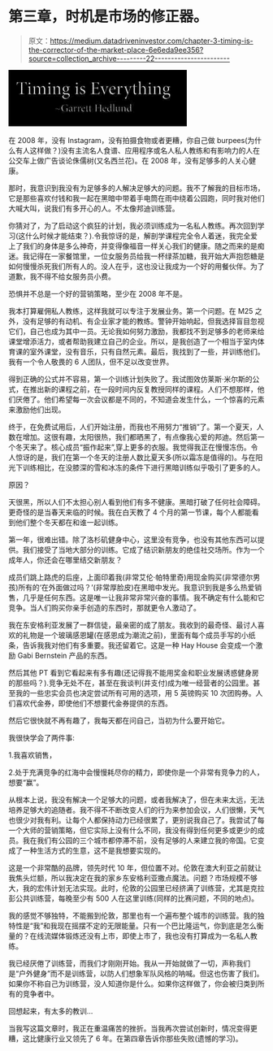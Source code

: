 # 第三章，时机是市场的修正器。

> 原文：<https://medium.datadriveninvestor.com/chapter-3-timing-is-the-corrector-of-the-market-place-6e6eda9ee356?source=collection_archive---------22----------------------->

![](img/b2cf768a2e36f78161167c03d9056cdb.png)

在 2008 年，没有 Instagram，没有拍摄食物或者更糟，你自己做 burpees(为什么有人这样做？)没有主流名人食谱、应用程序或名人私人教练和有影响力的人在公交车上做广告谈论侏儒树(又名西兰花)。在 2008 年，没有足够多的人关心健康。

那时，我意识到我没有为足够多的人解决足够大的问题。我不了解我的目标市场，它是那些喜欢付钱和我一起在黑暗中带着手电筒在雨中绕着公园跑，同时我对他们大喊大叫，说我们有多开心的人。不太像邦迪训练营。

你猜对了，为了启动这个疯狂的计划，我必须训练成为一名私人教练。再次回到学习(这什么时候才能结束？).令我惊讶的是，解剖学课程完全令人着迷，我完全爱上了我们的身体是多么神奇，并变得像福音一样关心我们的健康。随之而来的是痴迷。我记得在一家餐馆里，一位女服务员给我一杯绿茶加糖，我开始大声抱怨糖是如何慢慢杀死我们所有人的。没人在乎，这也没让我成为一个好的用餐伙伴。为了道歉，我不得不给女服务员小费。

恐惧并不总是一个好的营销策略，至少在 2008 年不是。

我本打算雇佣私人教练，这样我就可以专注于发展业务。第一个问题。在 M25 之外，没有足够的有动机、有企业家才能的教练。警钟开始响起，但我选择盲目忽视它们，自己也成为其中一员。无论我如何努力激励，我都找不到足够多的老师来给课堂增添活力，或者帮助我建立自己的企业。所以，是我创造了一个相当于室内体育课的室外课堂，没有音乐，只有自然元素。最后，我找到了一些，并训练他们。我有一个令人敬畏的 6 人团队，但不足以改变世界。

得到正确的公式并不容易，第一个训练计划失败了。我试图效仿莱斯·米尔斯的公式，在推出新的课程之前，在一段时间内反复教授同样的课程。人们不想那样，他们厌倦了。他们希望每一次会议都是不同的，不知道会发生什么，一个惊喜的元素来激励他们出现。

终于，在免费试用后，人们开始注册，而我也不用努力“推销”了。第一个夏天，人数在增加。这很有趣，太阳很热，我们都晒黑了，有点像我心爱的邦迪。然后第一个冬天来了。核心成员“振作起来”,穿上更多的衣服。我觉得我正在慢慢冻伤。令人惊讶的是，我们在第一个冬天的注册人数比夏天多(所以霜冻是值得的)。与在阳光下训练相比，在没膝深的雪和冰冻的条件下进行黑暗训练似乎吸引了更多的人。

原因？

天很黑，所以人们不太担心别人看到他们有多不健康。黑暗打破了任何社会障碍。更奇怪的是当春天来临的时候。我在白天教了 4 个月的第一节课，每个人都能看到他们整个冬天都在和谁一起训练。

第一年，很难出错。除了洛杉矶健身中心，这里没有竞争，也没有其他东西可以提供。我们接受了当地大部分的训练。它成了结识新朋友的绝佳社交场所。作为一个成年人，你还会在哪里结交新朋友？

成员们跳上路虎的后座，上面印着我(非常艾伦·帕特里奇)用现金购买(非常德尔男孩)所有的‘在外面做过吗？’(非常厚脸皮)在黑暗中发光。我意识到我是多么热爱销售，几乎是任何东西。这是唯一让我非常非常兴奋的事情。我不确定有什么能和它竞争。当人们购买你亲手创造的东西时，那就更令人激动了。

我在东安格利亚发展了一群信徒，最亲密的成了朋友。我收到的最奇怪、最讨人喜欢的礼物是一个玻璃感恩罐(在感恩成为潮流之前)，里面有每个成员手写的小纸条，告诉我我对他们有多重要。我还留着它。这是一种 Hay House 会变成一个激励 Gabi Bernstein 产品的东西。

然后其他 PT 看到它看起来有多有趣(还记得我不能用奖金和职业发展诱惑健身房的那些吗？).竞争无处不在，甚至在我谈判(并支付)成为唯一经营者的公园里。甚至我的一些忠实会员也决定尝试所有可用的选项，用 5 英镑购买 10 次团购券。人们喜欢代金券，即使他们不想要代金券提供的东西。

然后它很快就不再有趣了，我每天都在问自己，当初为什么要开始它。

我很快学会了两件事:

1.我喜欢销售，

2.处于充满竞争的红海中会慢慢耗尽你的精力，即使你是一个非常有竞争力的人，想要“赢”。

从根本上说，我没有解决一个足够大的问题，或者我解决了，但在未来太远，无法培养足够大的追随者。我不得不不断改变人们的行为来参加会议，人们很懒，天气也很少对我有利。让每个人都保持动力已经很累了，更别说我自己了。我尝试了每一个大师的营销策略，但它实际上没有什么不同，我没有得到任何更多或更少的成员。我在我们有公园的三个城市都停滞不前，没有足够的人来建立我的帝国。它变成了一种生活方式的生意，这不是我想要实现的。

这是一个非常酷的品牌，领先时代 10 年，但位置不对。伦敦在澳大利亚之前就让我焦头烂额，所以我决定在我的家乡东安格利亚撒点魔法。问题？市场规模不够大，我的宏伟计划无法实现。此时，伦敦的公园里已经挤满了训练营，尤其是克拉彭公共训练营，每晚至少有 500 人在这里训练(同样的比赛问题，不同的地点)。

我的感觉不够独特，不能搬到伦敦，那里也有一个遍布整个城市的训练营。我的独特性是“我”和我现在摇摆不定的无限能量。只有一个巴比隆运气，你到底是怎么衡量的？在线流媒体锻炼还没有上市，即使上市了，我也没有打算成为一名私人教练。

我已经厌倦了训练营，而我们才刚刚开始。我从一开始就做了一切，声称我们是“户外健身”而不是训练营，以防人们想象军队风格的呐喊。但这也伤害了我们。如果你不称自己为训练营，没人知道你是什么。如果你这样做了，你会被归类到所有的竞争者中。

回想起来，有太多的教训…

当我写这篇文章时，我正在重温痛苦的挫折。当我再次尝试创新时，情况变得更糟，这比健康行业又领先了 6 年。在第四章告诉你那些失败(遗憾的学习)。